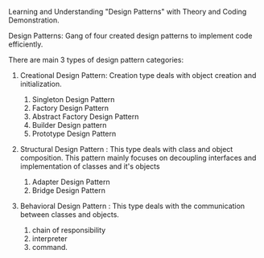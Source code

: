 Learning and Understanding "Design Patterns" with Theory and Coding Demonstration.

 Design Patterns: Gang of four created design patterns to implement code efficiently.

 There are main 3 types of design pattern categories:
 1. Creational Design Pattern:
      Creation type deals with object creation and initialization.
    1. Singleton Design Pattern
    2. Factory Design Pattern
    3. Abstract Factory Design Pattern
    4. Builder Design pattern
    5. Prototype  Design Pattern
     

 2. Structural Design Pattern :
    This type deals with class and object composition. This pattern mainly focuses on decoupling interfaces and
    implementation of classes and it's objects
    1. Adapter Design Pattern
    2. Bridge Design Pattern
       
       
 3. Behavioral Design Pattern :
      This type deals with the communication between classes and objects.
    1. chain of responsibility
    2. interpreter
    3. command.



